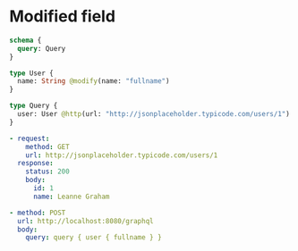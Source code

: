 # Modified field

```graphql @schema
schema {
  query: Query
}

type User {
  name: String @modify(name: "fullname")
}

type Query {
  user: User @http(url: "http://jsonplaceholder.typicode.com/users/1")
}
```

```yml @mock
- request:
    method: GET
    url: http://jsonplaceholder.typicode.com/users/1
  response:
    status: 200
    body:
      id: 1
      name: Leanne Graham
```

```yml @test
- method: POST
  url: http://localhost:8080/graphql
  body:
    query: query { user { fullname } }
```
